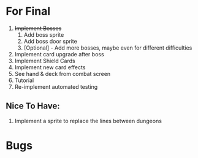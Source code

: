 # For Final
1. ~~Implement Bosses~~
   1. Add boss sprite
   2. Add boss door sprite
   3. [Optional] - Add more bosses, maybe even for different difficulties
2. Implement card upgrade after boss
3. Implement Shield Cards
4. Implement new card effects
5. See hand & deck from combat screen
6. Tutorial
7. Re-implement automated testing

## Nice To Have:
1. Implement a sprite to replace the lines between dungeons

# Bugs
